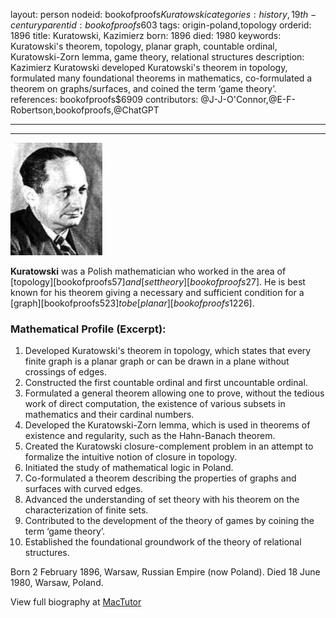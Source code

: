 layout: person
nodeid: bookofproofs$Kuratowski
categories: history,19th-century
parentid: bookofproofs$603
tags: origin-poland,topology
orderid: 1896
title: Kuratowski, Kazimierz
born: 1896
died: 1980
keywords: Kuratowski's theorem, topology, planar graph, countable ordinal, Kuratowski-Zorn lemma, game theory, relational structures
description: Kazimierz Kuratowski developed Kuratowski's theorem in topology, formulated many foundational theorems in mathematics, co-formulated a theorem on graphs/surfaces, and coined the term ‘game theory’.
references: bookofproofs$6909
contributors: @J-J-O'Connor,@E-F-Robertson,bookofproofs,@ChatGPT

---



---

![Kuratowski.jpg](https://github.com/bookofproofs/bookofproofs.github.io/blob/main/_sources/_assets/images/portraits/Kuratowski.jpg?raw=true)

**Kuratowski** was a Polish mathematician who worked in the area of [topology][bookofproofs$57] and [set theory][bookofproofs$27].
He is best known for his theorem giving a necessary and sufficient condition for a [graph][bookofproofs$523] to be [planar][bookofproofs$1226].

### Mathematical Profile (Excerpt):
1. Developed Kuratowski's theorem in topology, which states that every finite graph is a planar graph or can be drawn in a plane without crossings of edges.
2. Constructed the first countable ordinal and first uncountable ordinal.
3. Formulated a general theorem allowing one to prove, without the tedious work of direct computation, the existence of various subsets in mathematics and their cardinal numbers.
4. Developed the Kuratowski-Zorn lemma, which is used in theorems of existence and regularity, such as the Hahn-Banach theorem.
5. Created the Kuratowski closure-complement problem in an attempt to formalize the intuitive notion of closure in topology.
6. Initiated the study of mathematical logic in Poland.
7. Co-formulated a theorem describing the properties of graphs and surfaces with curved edges.
8. Advanced the understanding of set theory with his theorem on the characterization of finite sets.
9. Contributed to the development of the theory of games by coining the term ‘game theory’.
10. Established the foundational groundwork of the theory of relational structures.

Born 2 February 1896, Warsaw, Russian Empire (now Poland). Died 18 June 1980, Warsaw, Poland.

View full biography at [MacTutor](https://mathshistory.st-andrews.ac.uk/Biographies/Kuratowski/)
